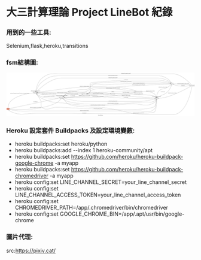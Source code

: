 # 大三計算理論 Project LineBot 紀錄
### 用到的一些工具:
Selenium,flask,heroku,transitions<br>

### fsm結構圖:
![image](https://raw.githubusercontent.com/Korin777/TOC-Project-2020/master/fsm.png)

### Heroku 設定套件 Buildpacks 及設定環境變數:
* heroku buildpacks:set heroku/python<br>
* heroku buildpacks:add --index 1 heroku-community/apt<br>
* heroku buildpacks:set https://github.com/heroku/heroku-buildpack-google-chrome -a myapp<br>
* heroku buildpacks:set https://github.com/heroku/heroku-buildpack-chromedriver -a myapp<br>
* heroku config:set LINE_CHANNEL_SECRET=your_line_channel_secret<br>
* heroku config:set LINE_CHANNEL_ACCESS_TOKEN=your_line_channel_access_token<br>
* heroku config:set CHROMEDRIVER_PATH=/app/.chromedriver/bin/chromedriver<br>
* heroku config:set GOOGLE_CHROME_BIN=/app/.apt/usr/bin/google-chrome<br>
  
### 圖片代理:
src:https://pixiv.cat/
